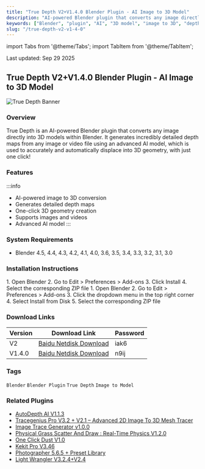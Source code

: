 ```yaml
---
title: "True Depth V2+V1.4.0 Blender Plugin - AI Image to 3D Model"
description: "AI-powered Blender plugin that converts any image directly into 3D geometry with one click"
keywords: ["Blender", "plugin", "AI", "3D model", "image to 3D", "depth map"]
slug: "/true-depth-v2-v1-4-0"
---
```


import Tabs from '@theme/Tabs';
import TabItem from '@theme/TabItem';

<div class="time-stamp">Last updated: Sep 29 2025</div>

## True Depth V2+V1.4.0 Blender Plugin - AI Image to 3D Model

![True Depth Banner](https://www.gfxcamp.com/wp-content/uploads/2025/04/True-Depth.jpg)

### Overview

True Depth is an AI-powered Blender plugin that converts any image directly into 3D models within Blender. It generates incredibly detailed depth maps from any image or video file using an advanced AI model, which is used to accurately and automatically displace into 3D geometry, with just one click!

### Features

:::info
- AI-powered image to 3D conversion
- Generates detailed depth maps
- One-click 3D geometry creation
- Supports images and videos
- Advanced AI model
:::

### System Requirements

- Blender 4.5, 4.4, 4.3, 4.2, 4.1, 4.0, 3.6, 3.5, 3.4, 3.3, 3.2, 3.1, 3.0

### Installation Instructions

<Tabs>
<TabItem value="blender4" label="Blender 4 or Lower" default>
1. Open Blender
2. Go to Edit > Preferences > Add-ons
3. Click Install
4. Select the corresponding ZIP file
</TabItem>
<TabItem value="blender41" label="Blender 4.1 or Higher">
1. Open Blender
2. Go to Edit > Preferences > Add-ons
3. Click the dropdown menu in the top right corner
4. Select Install from Disk
5. Select the corresponding ZIP file
</TabItem>
</Tabs>

### Download Links

| Version | Download Link | Password |
|---------|---------------|----------|
| V2 | [Baidu Netdisk Download](https://pan.baidu.com/s/1bpmJnn_5gH3nwwZ29itKKw?pwd=iak6) | iak6 |
| V1.4.0 | [Baidu Netdisk Download](https://pan.baidu.com/s/1eZ4iRrz3QXpJhmFeJNXiSA?pwd=n9ij) | n9ij |

### Tags

`Blender` `Blender Plugin` `True Depth` `Image to Model`

### Related Plugins

- [AutoDepth AI V1.1.3](https://www.gfxcamp.com/autodepth-ai/)
- [Tracegenius Pro V3.2 + V2.1 – Advanced 2D Image To 3D Mesh Tracer](https://www.gfxcamp.com/tracegenius-pro/)
- [Image Trace Generator v1.0.0](https://www.gfxcamp.com/image-trace-generator/)
- [Physical Grass Scatter And Draw : Real-Time Physics V1.2.0](https://www.gfxcamp.com/physical-grass-scatter-and-draw/)
- [One Click Dust V1.0](https://www.gfxcamp.com/one-click-dust/)
- [Kekit Pro V3.46](https://www.gfxcamp.com/kekit/)
- [Photographer 5.6.5 + Preset Library](https://www.gfxcamp.com/photographer-for-blender/)
- [Light Wrangler V3.2.4+V2.4](https://www.gfxcamp.com/light-wrangler/)
